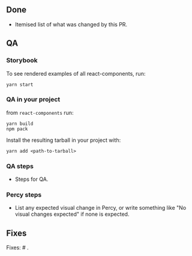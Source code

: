 ## Done

- Itemised list of what was changed by this PR.

## QA

### Storybook

To see rendered examples of all react-components, run:

```shell
yarn start
```

### QA in your project

from `react-components` run:

```shell
yarn build
npm pack
```

Install the resulting tarball in your project with:

```shell
yarn add <path-to-tarball>
```

### QA steps

- Steps for QA.

### Percy steps

- List any expected visual change in Percy, or write something like "No visual changes expected" if none is expected.

## Fixes

Fixes: # .
